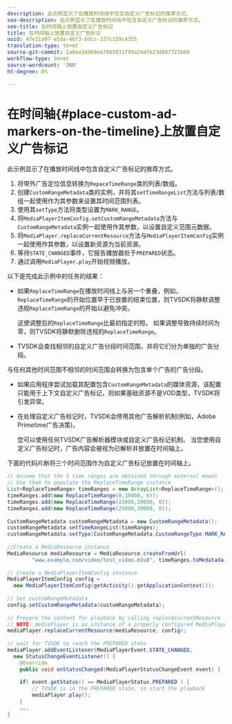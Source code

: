 ```yaml
---
description: 此示例显示了在播放时间线中包含自定义广告标记的推荐方式。
seo-description: 此示例显示了在播放时间线中包含自定义广告标记的推荐方式。
seo-title: 在时间轴上放置自定义广告标记
title: 在时间轴上放置自定义广告标记
uuid: 47e31a97-e5da-46f3-bdcc-327c159c4355
translation-type: tm+mt
source-git-commit: 2a6ea34968ee7085931f99a24dfb23d097721b89
workflow-type: tm+mt
source-wordcount: '360'
ht-degree: 0%

---
```



# 在时间轴{#place-custom-ad-markers-on-the-timeline}上放置自定义广告标记

此示例显示了在播放时间线中包含自定义广告标记的推荐方式。

1. 将带外广告定位信息转换为`RepaceTimeRange`类的列表/数组。
1. 创建`CustomRangeMetadata`类的实例，并将其`setTimeRangeList`方法与列表/数组一起使用作为其参数来设置其时间范围列表。
1. 使用其`setType`方法将类型设置为`MARK_RANGE`。
1. 将`MediaPlayerItemConfig.setCustomRangeMetadata`方法与`CustomRangeMetadata`实例一起使用作其参数，以设置自定义范围元数据。
1. 将`MediaPlayer.replaceCurrentResource`方法与`MediaPlayerItemConfig`实例一起使用作其参数，以设置新资源为当前资源。
1. 等待`STATE_CHANGED`事件，它报告播放器处于`PREPARED`状态。
1. 通过调用`MediaPlayer.play`开始视频播放。

以下是完成此示例中的任务的结果：

* 如果`ReplaceTimeRange`在播放时间线上与另一个重叠，例如，`ReplaceTimeRange`的开始位置早于已放置的结束位置，则TVSDK将静默调整违规`ReplaceTimeRange`的开始以避免冲突。

   这使调整后的`ReplaceTimeRange`比最初指定的短。 如果调整导致持续时间为零，则TVSDK将静默删除违规的`ReplaceTimeRange`。

* TVSDK会查找相邻的自定义广告分段时间范围，并将它们分为单独的广告分段。

与任何其他时间范围不相邻的时间范围会转换为包含单个广告的广告分段。

* 如果应用程序尝试加载其配置包含`CustomRangeMetadata`的媒体资源，该配置只能用于上下文自定义广告标记，则如果基础资源不是VOD类型，TVSDK将引发异常。

* 在处理自定义广告标记时，TVSDK会停用其他广告解析机制(例如，Adobe Primetime广告决策)。

   您可以使用任何TVSDK广告解析器模块或自定义广告标记机制。 当您使用自定义广告标记时，广告内容会被视为已解析并放置在时间轴上。

下面的代码片断将三个时间范围作为自定义广告标记放置在时间轴上。

```java
// Assume that the 3 time ranges are obtained through external means 
// Use them to populate the ReplaceTimeRange instance 
List<ReplaceTimeRange> timeRanges = new ArrayList<ReplaceTimeRange>(); 
timeRanges.add(new ReplaceTimeRange(0,10000, 0)); 
timeRanges.add(new ReplaceTimeRange(15000,20000, 0)); 
timeRanges.add(new ReplaceTimeRange(25000,30000, 0)); 
 
CustomRangeMetadata customRangeMetadata = new CustomRangeMetadata(); 
customRangeMetadata.setTimeRangeList(timeRanges); 
customRangeMetadata.setType(CustomRangeMetadata.CustomRangeType.MARK_RANGE); 
 
//Create a MediaResource instance 
MediaResource mediaResource = MediaResource.createFromUrl( 
        "www.example.com/video/test_video.m3u8", timeRanges.toMedatada(null)); 
 
// Create a MediaPlayerItemConfig instance 
MediaPlayerItemConfig config =  
  new MediaPlayerItemConfig(getActivity().getApplicationContext()); 
 
// Set customRangeMetadata 
config.setCustomRangeMetadata(customRangeMetadata); 
 
// Prepare the content for playback by calling replaceCurrentResource 
// NOTE: mediaPlayer is an instance of a properly configured MediaPlayer  
mediaPlayer.replaceCurrentResource(mediaResource, config); 
 
// wait for TVSDK to reach the PREPARED state 
mediaPlayer.addEventListener(MediaPlayerEvent.STATE_CHANGED,  
  new StatusChangeEventListener() { 
    @Override 
    public void onStatusChanged(MediaPlayerStatusChangeEvent event) { 
 
    if( event.getStatus() == MediaPlayerStatus.PREPARED ) { 
        // TVSDK is in the PREPARED state, so start the playback  
        mediaPlayer.play(); 
    } 
    ... 
}
```
